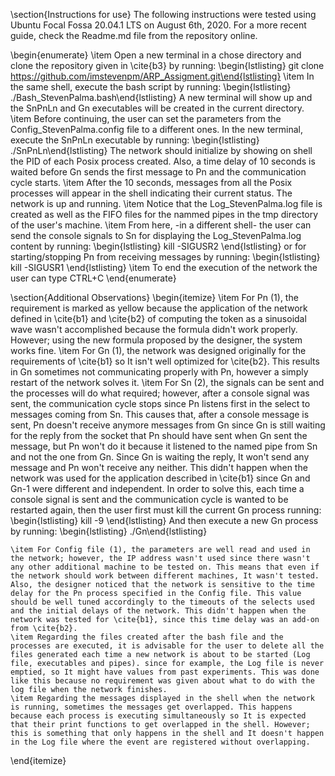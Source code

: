 \section{Instructions for use}
The following instructions were tested using Ubuntu Focal Fossa 20.04.1 LTS on August 6th, 2020. For a more recent guide, check the Readme.md file from the repository online.

\begin{enumerate}
    \item Open a new terminal in a chose directory and clone the repository given in \cite{b3} by running:
    \begin{lstlisting}
    git clone https://github.com/imstevenpm/ARP_Assigment.git\end{lstlisting}
    \item In the same shell, execute the bash script by running: \begin{lstlisting}
    ./Bash_StevenPalma.bash\end{lstlisting} A new terminal will show up and the SnPnLn and Gn executables will be created in the current directory.
    \item Before continuing, the user can set the parameters from the Config\_StevenPalma.config file to a different ones. In the new terminal, execute the SnPnLn executable by running:
    \begin{lstlisting}
    ./SnPnLn\end{lstlisting} The network should initialize by showing on shell the PID of each Posix process created. Also, a time delay of 10 seconds is waited before Gn sends the first message to Pn and the communication cycle starts.
    \item After the 10 seconds, messages from all the Posix processes will appear in the shell indicating their current status. The network is up and running.
    \item Notice that the Log\_StevenPalma.log file is created as well as the FIFO files for the nammed pipes in the tmp directory of the user's machine.
    \item From here, -in a different shell- the user can send the console signals to Sn for displaying the Log\_StevenPalma.log content by running:
    \begin{lstlisting}
    kill -SIGUSR2 <Sn PID>\end{lstlisting}
    or for starting/stopping Pn from receiving messages by running:
    \begin{lstlisting}
    kill -SIGUSR1 <Sn PID>\end{lstlisting}
    \item To end the execution of the network the user can type CTRL+C
\end{enumerate}

\section{Additional Observations}
\begin{itemize}
    \item For Pn (1), the requirement is marked as yellow because the application of the network defined in \cite{b1} and \cite{b2} of computing the token as a sinusoidal wave wasn't accomplished because the formula didn't work properly. However; using the new formula proposed by the designer, the system works fine.
    \item For Gn (1), the network was designed originally for the requirements of \cite{b1} so It isn't well optimized for \cite{b2}. This results in Gn sometimes not communicating properly with Pn, however a simply restart of the network solves it.
    \item For Sn (2), the signals can be sent and the processes will do what required; however, after a console signal was sent, the communication cycle stops since Pn listens first in the select to messages coming from Sn. This causes that, after a console message is sent, Pn doesn't receive anymore messages from Gn since Gn is still waiting for the reply from the socket that Pn should have sent when Gn sent the message, but Pn won't do it because it listened to the named pipe from Sn and not the one from Gn. Since Gn is waiting the reply, It won't send any message and Pn won't receive any neither. This didn't happen when the network was used for the application described in \cite{b1} since Gn and Gn-1 were different and independent. 
    In order to solve this, each time a console signal is sent and the communication cycle is wanted to be restarted again, then the user first must kill the current Gn process running:
    \begin{lstlisting}
    kill -9 <Gn PID>\end{lstlisting}
    And then execute a new Gn process by running:
    \begin{lstlisting}
    ./Gn\end{lstlisting}
    
    \item For Config file (1), the parameters are well read and used in the network; however, the IP address wasn't used since there wasn't any other additional machine to be tested on. This means that even if the network should work between different machines, It wasn't tested. Also, the designer noticed that the network is sensitive to the time delay for the Pn process specified in the Config file. This value should be well tuned accordingly to the timeouts of the selects used and the initial delays of the network. This didn't happen when the network was tested for \cite{b1}, since this time delay was an add-on from \cite{b2}.
    \item Regarding the files created after the bash file and the processes are executed, it is advisable for the user to delete all the files generated each time a new network is about to be started (Log file, executables and pipes). since for example, the Log file is never emptied, so It might have values from past experiments. This was done like this because no requirement was given about what to do with the log file when the network finishes.
    \item Regarding the messages displayed in the shell when the network is running, sometimes the messages get overlapped. This happens because each process is executing simultaneously so It is expected that their print functions to get overlapped in the shell. However; this is something that only happens in the shell and It doesn't happen in the Log file where the event are registered without overlapping.
\end{itemize}
